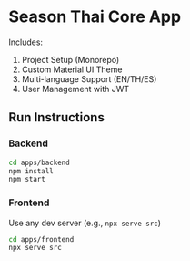 
# Season Thai Core App

Includes:
1. Project Setup (Monorepo)
2. Custom Material UI Theme
3. Multi-language Support (EN/TH/ES)
4. User Management with JWT

## Run Instructions

### Backend
```bash
cd apps/backend
npm install
npm start
```

### Frontend
Use any dev server (e.g., `npx serve src`)
```bash
cd apps/frontend
npx serve src
```
